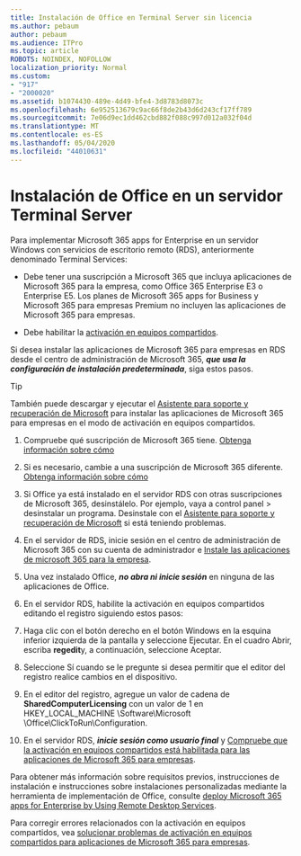 ```yaml
---
title: Instalación de Office en Terminal Server sin licencia
ms.author: pebaum
author: pebaum
ms.audience: ITPro
ms.topic: article
ROBOTS: NOINDEX, NOFOLLOW
localization_priority: Normal
ms.custom:
- "917"
- "2000020"
ms.assetid: b1074430-489e-4d49-bfe4-3d8783d8073c
ms.openlocfilehash: 6e952513679c9ac66f8de2b43d6d243cf17ff789
ms.sourcegitcommit: 7e06d9ec1dd462cbd882f088c997d012a032f04d
ms.translationtype: MT
ms.contentlocale: es-ES
ms.lasthandoff: 05/04/2020
ms.locfileid: "44010631"
---
```

# <a name="installing-office-on-a-terminal-server"></a>Instalación de Office en un servidor Terminal Server

Para implementar Microsoft 365 apps for Enterprise en un servidor Windows con servicios de escritorio remoto (RDS), anteriormente denominado Terminal Services:
  
- Debe tener una suscripción a Microsoft 365 que incluya aplicaciones de Microsoft 365 para la empresa, como Office 365 Enterprise E3 o Enterprise E5. Los planes de Microsoft 365 apps for Business y Microsoft 365 para empresas Premium no incluyen las aplicaciones de Microsoft 365 para empresas.

- Debe habilitar la [activación en equipos compartidos](https://docs.microsoft.com/DeployOffice/overview-shared-computer-activation).

Si desea instalar las aplicaciones de Microsoft 365 para empresas en RDS desde el centro de administración de Microsoft 365, ***que usa la configuración de instalación predeterminada***, siga estos pasos.

> [!TIP]
> También puede descargar y ejecutar el [Asistente para soporte y recuperación de Microsoft](https://aka.ms/SaRA_OfficeSCA_M365Portal) para instalar las aplicaciones de Microsoft 365 para empresas en el modo de activación en equipos compartidos.
  
1. Compruebe qué suscripción de Microsoft 365 tiene. [Obtenga información sobre cómo](https://docs.microsoft.com/office365/admin/admin-overview/what-subscription-do-i-have)

2. Si es necesario, cambie a una suscripción de Microsoft 365 diferente. [Obtenga información sobre cómo](https://docs.microsoft.com/office365/admin/subscriptions-and-billing/switch-to-a-different-plan)

3. Si Office ya está instalado en el servidor RDS con otras suscripciones de Microsoft 365, desinstálelo. Por ejemplo, vaya a control panel \> desinstalar un programa. Desinstale con el [Asistente para soporte y recuperación de Microsoft](https://aka.ms/SARA-OfficeUninstall-Alchemy) si está teniendo problemas.

4. En el servidor de RDS, inicie sesión en el centro de administración de Microsoft 365 con su cuenta de administrador e [Instale las aplicaciones de microsoft 365 para la empresa](https://portal.office.com/OLS/MySoftware.aspx).

5. Una vez instalado Office, ***no abra ni inicie sesión*** en ninguna de las aplicaciones de Office.

6. En el servidor RDS, habilite la activación en equipos compartidos editando el registro siguiendo estos pasos:

1. Haga clic con el botón derecho en el botón Windows en la esquina inferior izquierda de la pantalla y seleccione Ejecutar. En el cuadro Abrir, escriba **regedit**y, a continuación, seleccione Aceptar.

2. Seleccione Sí cuando se le pregunte si desea permitir que el editor del registro realice cambios en el dispositivo.

3. En el editor del registro, agregue un valor de cadena de **SharedComputerLicensing** con un valor de 1 en HKEY_LOCAL_MACHINE \Software\Microsoft \Office\ClickToRun\Configuration.

7. En el servidor RDS, ***inicie sesión como usuario final*** y [Compruebe que la activación en equipos compartidos está habilitada para las aplicaciones de Microsoft 365 para empresas](https://docs.microsoft.com/DeployOffice/troubleshoot-shared-computer-activation#verify-that-activation-for-microsoft-365-apps-succeeded).

Para obtener más información sobre requisitos previos, instrucciones de instalación e instrucciones sobre instalaciones personalizadas mediante la herramienta de implementación de Office, consulte [deploy Microsoft 365 apps for Enterprise by Using Remote Desktop Services](https://docs.microsoft.com/DeployOffice/deploy-microsoft-365-apps-remote-desktop-services).
  
Para corregir errores relacionados con la activación en equipos compartidos, vea [solucionar problemas de activación en equipos compartidos para aplicaciones de Microsoft 365 para empresas](https://docs.microsoft.com/DeployOffice/troubleshoot-shared-computer-activation).
  